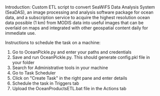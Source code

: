 Introduction: Custom ETL script to convert SeaWiFS Data Analysis System (SeaDAS), an image processing and analysis software package for ocean data, and a subscription service to acquire the highest resolution ocean data possible (1 km) from MODIS data into useful images that can be overlaid on maps and integrated with other geospatial content daily for immediate use.

Instructions to schedule the task on a machine:
1. Go to OceanPickle.py and enter your paths and credentials
2. Save and run OceanPickle.py. This should generate config.pkl file in your folder
3. Search for Administrative tools in your machine
4. Go to Task Scheduler
5. Click on "Create Task" in the right pane and enter details 
6. Schedule the task in Triggers tab
7. Upload the OceanProductsETL.bat file in the Actions tab
